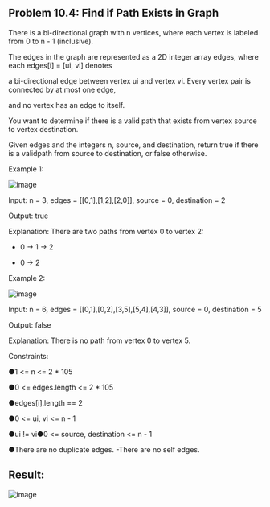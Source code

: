 <h2>Problem 10.4: Find if Path Exists in Graph</h2>

There is a bi-directional graph with n vertices, where each vertex is labeled from 0 to n - 1 (inclusive). 

The edges in the graph are represented as a 2D integer array edges, where each edges[i] = [ui, vi] denotes 

a bi-directional edge between vertex ui and vertex vi. Every vertex pair is connected by at most one edge, 

and no vertex has an edge to itself. 

You want to determine if there is a valid path that exists from vertex source to vertex destination. 

Given edges and the integers n, source, and destination, return true if there is a validpath from source to destination, or false otherwise.

Example 1:

![image](https://user-images.githubusercontent.com/46132450/230534444-d5aba0b8-29a6-48f6-9748-461b82dc8157.png)

Input: n = 3, edges = [[0,1],[1,2],[2,0]], source = 0, destination = 2

Output: true

Explanation: There are two paths from vertex 0 to vertex 2:

- 0 → 1 → 2

- 0 → 2

Example 2:

![image](https://user-images.githubusercontent.com/46132450/230534486-81deb164-62c2-45f3-aff7-7a7c2e945133.png)

Input: n = 6, edges = [[0,1],[0,2],[3,5],[5,4],[4,3]], source = 0, destination = 5

Output: false

Explanation: There is no path from vertex 0 to vertex 5.

Constraints:

●1 <= n <= 2 * 105

●0 <= edges.length <= 2 * 105

●edges[i].length == 2

●0 <= ui, vi <= n - 1

●ui != vi●0 <= source, destination <= n - 1

●There are no duplicate edges. -There are no self edges.

<h2>Result:</h2>

![image](https://user-images.githubusercontent.com/46132450/230763303-5cb848a5-d1b4-48ba-8a18-e32af0ac4082.png)
